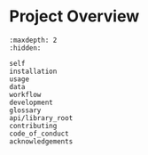 # Project Overview

```{toctree}
:maxdepth: 2
:hidden:

self
installation
usage
data
workflow
development
glossary
api/library_root
contributing
code_of_conduct
acknowledgements
```

```{include} ../README.md
```
